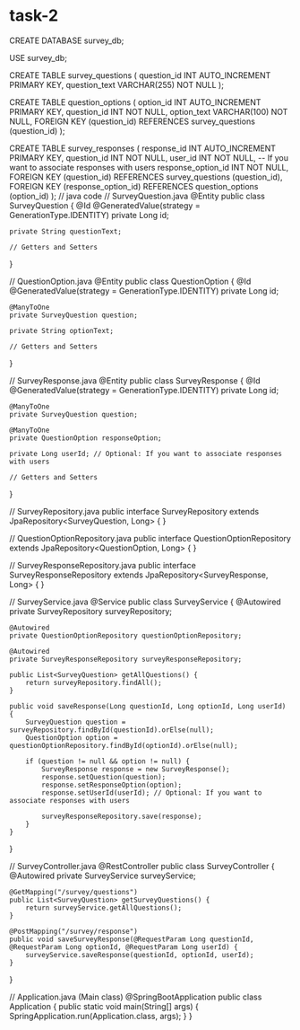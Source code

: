 # task-2
CREATE DATABASE survey_db;

USE survey_db;

CREATE TABLE survey_questions (
    question_id INT AUTO_INCREMENT PRIMARY KEY,
    question_text VARCHAR(255) NOT NULL
);

CREATE TABLE question_options (
    option_id INT AUTO_INCREMENT PRIMARY KEY,
    question_id INT NOT NULL,
    option_text VARCHAR(100) NOT NULL,
    FOREIGN KEY (question_id) REFERENCES survey_questions (question_id)
);

CREATE TABLE survey_responses (
    response_id INT AUTO_INCREMENT PRIMARY KEY,
    question_id INT NOT NULL,
    user_id INT NOT NULL, -- If you want to associate responses with users
    response_option_id INT NOT NULL,
    FOREIGN KEY (question_id) REFERENCES survey_questions (question_id),
    FOREIGN KEY (response_option_id) REFERENCES question_options (option_id)
);
// java code
// SurveyQuestion.java
@Entity
public class SurveyQuestion {
    @Id
    @GeneratedValue(strategy = GenerationType.IDENTITY)
    private Long id;

    private String questionText;

    // Getters and Setters
}

// QuestionOption.java
@Entity
public class QuestionOption {
    @Id
    @GeneratedValue(strategy = GenerationType.IDENTITY)
    private Long id;

    @ManyToOne
    private SurveyQuestion question;

    private String optionText;

    // Getters and Setters
}

// SurveyResponse.java
@Entity
public class SurveyResponse {
    @Id
    @GeneratedValue(strategy = GenerationType.IDENTITY)
    private Long id;

    @ManyToOne
    private SurveyQuestion question;

    @ManyToOne
    private QuestionOption responseOption;

    private Long userId; // Optional: If you want to associate responses with users

    // Getters and Setters
}

// SurveyRepository.java
public interface SurveyRepository extends JpaRepository<SurveyQuestion, Long> {
}

// QuestionOptionRepository.java
public interface QuestionOptionRepository extends JpaRepository<QuestionOption, Long> {
}

// SurveyResponseRepository.java
public interface SurveyResponseRepository extends JpaRepository<SurveyResponse, Long> {
}

// SurveyService.java
@Service
public class SurveyService {
    @Autowired
    private SurveyRepository surveyRepository;

    @Autowired
    private QuestionOptionRepository questionOptionRepository;

    @Autowired
    private SurveyResponseRepository surveyResponseRepository;

    public List<SurveyQuestion> getAllQuestions() {
        return surveyRepository.findAll();
    }

    public void saveResponse(Long questionId, Long optionId, Long userId) {
        SurveyQuestion question = surveyRepository.findById(questionId).orElse(null);
        QuestionOption option = questionOptionRepository.findById(optionId).orElse(null);

        if (question != null && option != null) {
            SurveyResponse response = new SurveyResponse();
            response.setQuestion(question);
            response.setResponseOption(option);
            response.setUserId(userId); // Optional: If you want to associate responses with users

            surveyResponseRepository.save(response);
        }
    }
}

// SurveyController.java
@RestController
public class SurveyController {
    @Autowired
    private SurveyService surveyService;

    @GetMapping("/survey/questions")
    public List<SurveyQuestion> getSurveyQuestions() {
        return surveyService.getAllQuestions();
    }

    @PostMapping("/survey/response")
    public void saveSurveyResponse(@RequestParam Long questionId, @RequestParam Long optionId, @RequestParam Long userId) {
        surveyService.saveResponse(questionId, optionId, userId);
    }
}

// Application.java (Main class)
@SpringBootApplication
public class Application {
    public static void main(String[] args) {
        SpringApplication.run(Application.class, args);
    }
}

